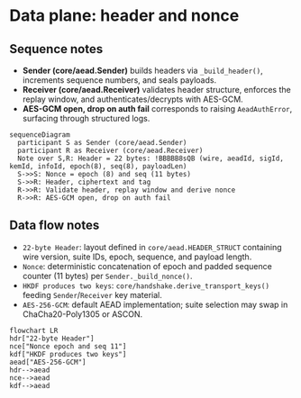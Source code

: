 # Data plane: header and nonce


## Sequence notes

- **Sender (core/aead.Sender)** builds headers via `_build_header()`, increments sequence numbers, and seals payloads.
- **Receiver (core/aead.Receiver)** validates header structure, enforces the replay window, and authenticates/decrypts with AES-GCM.
- **AES-GCM open, drop on auth fail** corresponds to raising `AeadAuthError`, surfacing through structured logs.

```mermaid
sequenceDiagram
  participant S as Sender (core/aead.Sender)
  participant R as Receiver (core/aead.Receiver)
  Note over S,R: Header = 22 bytes: !BBBBB8sQB (wire, aeadId, sigId, kemId, infoId, epoch(8), seq(8), payloadLen)
  S->>S: Nonce = epoch (8) and seq (11 bytes)
  S->>R: Header, ciphertext and tag
  R->>R: Validate header, replay window and derive nonce
  R->>R: AES-GCM open, drop on auth fail
```

## Data flow notes

- `22-byte Header`: layout defined in `core/aead.HEADER_STRUCT` containing wire version, suite IDs, epoch, sequence, and payload length.
- `Nonce`: deterministic concatenation of epoch and padded sequence counter (11 bytes) per `Sender._build_nonce()`.
- `HKDF produces two keys`: `core/handshake.derive_transport_keys()` feeding `Sender`/`Receiver` key material.
- `AES-256-GCM`: default AEAD implementation; suite selection may swap in ChaCha20-Poly1305 or ASCON.

```mermaid
flowchart LR
hdr["22-byte Header"]
nce["Nonce epoch and seq 11"]
kdf["HKDF produces two keys"]
aead["AES-256-GCM"]
hdr-->aead
nce-->aead
kdf-->aead
```

